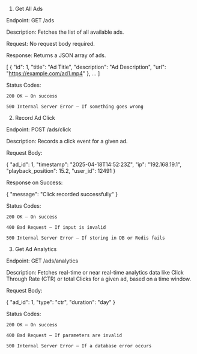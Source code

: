 1. Get All Ads

Endpoint:
GET /ads

Description:
Fetches the list of all available ads.

Request:
No request body required.

Response:
Returns a JSON array of ads.

[
{
"id": 1,
"title": "Ad Title",
"description": "Ad Description",
"url": "https://example.com/ad1.mp4"
},
...
]

Status Codes:

    200 OK – On success

    500 Internal Server Error – If something goes wrong

2. Record Ad Click

Endpoint:
POST /ads/click

Description:
Records a click event for a given ad.

Request Body:

{
"ad_id": 1,
"timestamp": "2025-04-18T14:52:23Z",
"ip": "192.168.19.1",
"playback_position": 15.2,
"user_id": 12491
}

Response on Success:

{
"message": "Click recorded successfully"
}

Status Codes:

    200 OK – On success

    400 Bad Request – If input is invalid

    500 Internal Server Error – If storing in DB or Redis fails

3. Get Ad Analytics

Endpoint:
GET /ads/analytics

Description:
Fetches real-time or near real-time analytics data like Click Through Rate (CTR) or total Clicks for a given ad, based on a time window.

Request Body:

{
"ad_id": 1,
"type": "ctr",
"duration": "day"
}

Status Codes:

    200 OK – On success

    400 Bad Request – If parameters are invalid

    500 Internal Server Error – If a database error occurs
